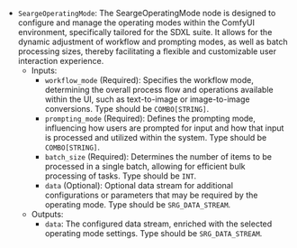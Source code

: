 - `SeargeOperatingMode`: The SeargeOperatingMode node is designed to configure and manage the operating modes within the ComfyUI environment, specifically tailored for the SDXL suite. It allows for the dynamic adjustment of workflow and prompting modes, as well as batch processing sizes, thereby facilitating a flexible and customizable user interaction experience.
    - Inputs:
        - `workflow_mode` (Required): Specifies the workflow mode, determining the overall process flow and operations available within the UI, such as text-to-image or image-to-image conversions. Type should be `COMBO[STRING]`.
        - `prompting_mode` (Required): Defines the prompting mode, influencing how users are prompted for input and how that input is processed and utilized within the system. Type should be `COMBO[STRING]`.
        - `batch_size` (Required): Determines the number of items to be processed in a single batch, allowing for efficient bulk processing of tasks. Type should be `INT`.
        - `data` (Optional): Optional data stream for additional configurations or parameters that may be required by the operating mode. Type should be `SRG_DATA_STREAM`.
    - Outputs:
        - `data`: The configured data stream, enriched with the selected operating mode settings. Type should be `SRG_DATA_STREAM`.

